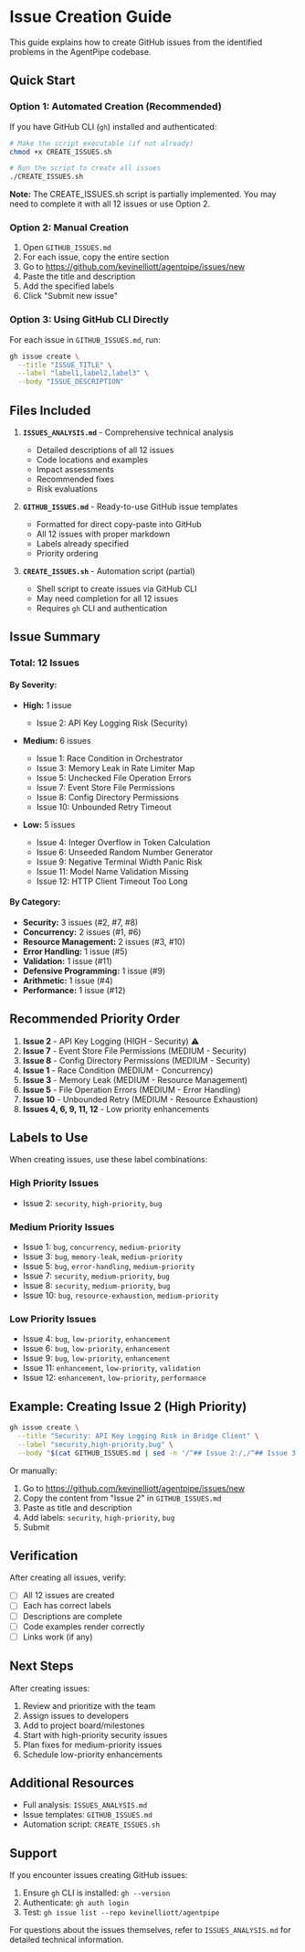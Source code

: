 # Issue Creation Guide

This guide explains how to create GitHub issues from the identified problems in the AgentPipe codebase.

## Quick Start

### Option 1: Automated Creation (Recommended)

If you have GitHub CLI (`gh`) installed and authenticated:

```bash
# Make the script executable (if not already)
chmod +x CREATE_ISSUES.sh

# Run the script to create all issues
./CREATE_ISSUES.sh
```

**Note:** The CREATE_ISSUES.sh script is partially implemented. You may need to complete it with all 12 issues or use Option 2.

### Option 2: Manual Creation

1. Open `GITHUB_ISSUES.md`
2. For each issue, copy the entire section
3. Go to https://github.com/kevinelliott/agentpipe/issues/new
4. Paste the title and description
5. Add the specified labels
6. Click "Submit new issue"

### Option 3: Using GitHub CLI Directly

For each issue in `GITHUB_ISSUES.md`, run:

```bash
gh issue create \
  --title "ISSUE_TITLE" \
  --label "label1,label2,label3" \
  --body "ISSUE_DESCRIPTION"
```

## Files Included

1. **`ISSUES_ANALYSIS.md`** - Comprehensive technical analysis
   - Detailed descriptions of all 12 issues
   - Code locations and examples
   - Impact assessments
   - Recommended fixes
   - Risk evaluations

2. **`GITHUB_ISSUES.md`** - Ready-to-use GitHub issue templates
   - Formatted for direct copy-paste into GitHub
   - All 12 issues with proper markdown
   - Labels already specified
   - Priority ordering

3. **`CREATE_ISSUES.sh`** - Automation script (partial)
   - Shell script to create issues via GitHub CLI
   - May need completion for all 12 issues
   - Requires `gh` CLI and authentication

## Issue Summary

### Total: 12 Issues

#### By Severity:
- **High:** 1 issue
  - Issue 2: API Key Logging Risk (Security)
  
- **Medium:** 6 issues
  - Issue 1: Race Condition in Orchestrator
  - Issue 3: Memory Leak in Rate Limiter Map
  - Issue 5: Unchecked File Operation Errors
  - Issue 7: Event Store File Permissions
  - Issue 8: Config Directory Permissions
  - Issue 10: Unbounded Retry Timeout

- **Low:** 5 issues
  - Issue 4: Integer Overflow in Token Calculation
  - Issue 6: Unseeded Random Number Generator
  - Issue 9: Negative Terminal Width Panic Risk
  - Issue 11: Model Name Validation Missing
  - Issue 12: HTTP Client Timeout Too Long

#### By Category:
- **Security:** 3 issues (#2, #7, #8)
- **Concurrency:** 2 issues (#1, #6)
- **Resource Management:** 2 issues (#3, #10)
- **Error Handling:** 1 issue (#5)
- **Validation:** 1 issue (#11)
- **Defensive Programming:** 1 issue (#9)
- **Arithmetic:** 1 issue (#4)
- **Performance:** 1 issue (#12)

## Recommended Priority Order

1. **Issue 2** - API Key Logging (HIGH - Security) ⚠️
2. **Issue 7** - Event Store File Permissions (MEDIUM - Security)
3. **Issue 8** - Config Directory Permissions (MEDIUM - Security)
4. **Issue 1** - Race Condition (MEDIUM - Concurrency)
5. **Issue 3** - Memory Leak (MEDIUM - Resource Management)
6. **Issue 5** - File Operation Errors (MEDIUM - Error Handling)
7. **Issue 10** - Unbounded Retry (MEDIUM - Resource Exhaustion)
8. **Issues 4, 6, 9, 11, 12** - Low priority enhancements

## Labels to Use

When creating issues, use these label combinations:

### High Priority Issues
- Issue 2: `security`, `high-priority`, `bug`

### Medium Priority Issues
- Issue 1: `bug`, `concurrency`, `medium-priority`
- Issue 3: `bug`, `memory-leak`, `medium-priority`
- Issue 5: `bug`, `error-handling`, `medium-priority`
- Issue 7: `security`, `medium-priority`, `bug`
- Issue 8: `security`, `medium-priority`, `bug`
- Issue 10: `bug`, `resource-exhaustion`, `medium-priority`

### Low Priority Issues
- Issue 4: `bug`, `low-priority`, `enhancement`
- Issue 6: `bug`, `low-priority`, `enhancement`
- Issue 9: `bug`, `low-priority`, `enhancement`
- Issue 11: `enhancement`, `low-priority`, `validation`
- Issue 12: `enhancement`, `low-priority`, `performance`

## Example: Creating Issue 2 (High Priority)

```bash
gh issue create \
  --title "Security: API Key Logging Risk in Bridge Client" \
  --label "security,high-priority,bug" \
  --body "$(cat GITHUB_ISSUES.md | sed -n '/^## Issue 2:/,/^## Issue 3:/p' | head -n -1)"
```

Or manually:
1. Go to https://github.com/kevinelliott/agentpipe/issues/new
2. Copy the content from "Issue 2" in `GITHUB_ISSUES.md`
3. Paste as title and description
4. Add labels: `security`, `high-priority`, `bug`
5. Submit

## Verification

After creating all issues, verify:
- [ ] All 12 issues are created
- [ ] Each has correct labels
- [ ] Descriptions are complete
- [ ] Code examples render correctly
- [ ] Links work (if any)

## Next Steps

After creating issues:
1. Review and prioritize with the team
2. Assign issues to developers
3. Add to project board/milestones
4. Start with high-priority security issues
5. Plan fixes for medium-priority issues
6. Schedule low-priority enhancements

## Additional Resources

- Full analysis: `ISSUES_ANALYSIS.md`
- Issue templates: `GITHUB_ISSUES.md`
- Automation script: `CREATE_ISSUES.sh`

## Support

If you encounter issues creating GitHub issues:
1. Ensure `gh` CLI is installed: `gh --version`
2. Authenticate: `gh auth login`
3. Test: `gh issue list --repo kevinelliott/agentpipe`

For questions about the issues themselves, refer to `ISSUES_ANALYSIS.md` for detailed technical information.
